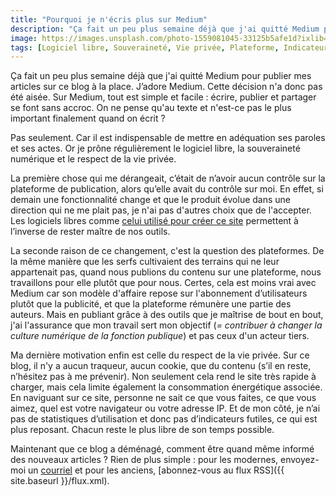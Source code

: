 ```yaml
---
title: "Pourquoi je n'écris plus sur Medium"
description: "Ça fait un peu plus semaine déjà que j'ai quitté Medium pour publier mes articles sur ce blog à la place. J’adore Medium. Cette décision n'a donc pas été simple. "
image: https://images.unsplash.com/photo-1559081045-33125b5afe1d?ixlib=rb-1.2.1&auto=format&fit=crop&w=1641&q=80
tags: [Logiciel libre, Souveraineté, Vie privée, Plateforme, Indicateurs]
---
```


Ça fait un peu plus semaine déjà que j'ai quitté Medium pour publier mes articles sur ce blog à la place. J’adore Medium. Cette décision n'a donc pas été aisée. Sur Medium, tout est simple et facile : écrire, publier et partager se font sans accroc. On ne pense qu'au texte et n'est-ce pas le plus important finalement quand on écrit ?

Pas seulement. Car il est indispensable de mettre en adéquation ses paroles et ses actes. Or je prône régulièrement le logiciel libre, la souveraineté numérique et le respect de la vie privée.

La première chose qui me dérangeait, c’était de n’avoir aucun contrôle sur la plateforme de publication, alors qu’elle avait du contrôle sur moi. En effet, si demain une fonctionnalité change et que le produit évolue dans une direction qui ne me plait pas, je n'ai pas d'autres choix que de l'accepter. Les logiciels libres comme [celui utilisé pour créer ce site](https://jekyllrb.com/) permettent à l’inverse de rester maître de nos outils.

La seconde raison de ce changement, c'est la question des plateformes. De la même manière que les serfs cultivaient des terrains qui ne leur appartenait pas, quand nous publions du contenu sur une plateforme, nous travaillons pour elle plutôt que pour nous. Certes, cela est moins vrai avec Medium car son modèle d'affaire repose sur l'abonnement d’utilisateurs plutôt que la publicité, et que la plateforme rémunère une partie des auteurs. Mais en publiant grâce à des outils que je maîtrise de bout en bout, j'ai l'assurance que mon travail sert mon objectif (*= contribuer à changer la culture numérique de la fonction publique*) et pas ceux d'un acteur tiers.

Ma dernière motivation enfin est celle du respect de la vie privée. Sur ce blog, il n'y a aucun traqueur, aucun cookie, que du contenu (s’il en reste, n’hésitez pas à me prévenir). Non seulement cela rend le site très rapide à charger, mais cela limite également la consommation énergétique associée. En naviguant sur ce site, personne ne sait ce que vous faites, ce que vous aimez, quel est votre navigateur ou votre adresse IP. Et de mon côté, je n’ai pas de statistiques d’utilisation et donc pas d’indicateurs futiles, ce qui est plus reposant. Chacun reste le plus libre de son temps possible.

Maintenant que ce blog a déménagé, comment être quand même informé des nouveaux articles ? Rien de plus simple : pour les modernes, envoyez-moi un [courriel](mailto:blog@f14e.fr?subject=Je%20voudrais%20m%27abonner%20%C3%A0%20f14e.fr&body=Merci%20!) et pour les anciens, [abonnez-vous au flux RSS]({{ site.baseurl }}/flux.xml).
